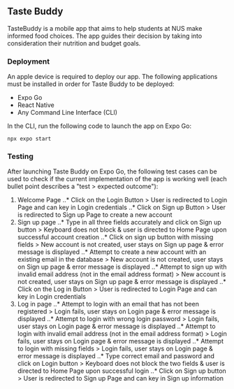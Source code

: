 ## Taste Buddy
TasteBuddy is a mobile app that aims to help students at NUS make informed food choices. The app guides their decision by taking into consideration their nutrition and budget goals.

### Deployment
An apple device is required to deploy our app. The following applications must be installed in order for Taste Buddy to be deployed:
- Expo Go
- React Native
- Any Command Line Interface (CLI)

In the CLI, run the following code to launch the app on Expo Go:
```
npx expo start
```

### Testing
After launching Taste Buddy on Expo Go, the following test cases can be used to check if the current implementation of the app is working well (each bullet point describes a "test > expected outcome"):
1. Welcome Page
..* Click on the Login Button > User is redirected to Login Page and can key in Login credentials
..* Click on Sign up Button > User is redirected to Sign up Page to create a new account
2. Sign up page
..* Type in all three fields accurately and click on Sign up button > Keyboard does not block & user is directed to Home Page upon successful account creation
..* Click on sign up button with missing fields > New account is not created, user stays on Sign up page & error message is displayed 
..* Attempt to create a new account with an existing email in the database > New account is not created, user stays on Sign up page & error message is displayed
..* Attempt to sign up with invalid email address (not in the email address format) > New account is not created, user stays on Sign up page & error message is displayed
..* Click on the Log in Button > User is redirected to Login Page and can key in Login credentials
3. Log in page
..* Attempt to login with an email that has not been registered > Login fails, user stays on Login page & error message is displayed
..* Attempt to login with wrong login password > Login fails, user stays on Login page & error message is displayed
..* Attempt to login with invalid email address (not in the email address format) > Login fails, user stays on Login page & error message is displayed
..* Attempt to login with missing fields > Login fails, user stays on Login page & error message is displayed
..* Type correct email and password and click on Login button > Keyboard does not block the two fields & user is directed to Home Page upon successful login
..* Click on Sign up button > User is redirected to Sign up Page and can key in Sign up information